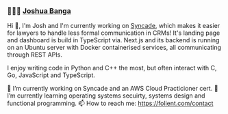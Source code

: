 ### 👨🏻‍💻 [Joshua Banga](https://folient.com/)

Hi 👋, 
I'm Josh and I'm currently working on [Syncade](https://syncade.co.uk), which makes it easier for lawyers to handle less formal communication in CRMs! It's landing page and dashboard is build in TypeScript via. Next.js and its backend is running on an Ubuntu server with Docker containerised services, all communicating through REST APIs.

I enjoy writing code in Python and C++ the most, but often interact with C, Go, JavaScript and TypeScript.

🔭 I’m currently working on Syncade and an AWS Cloud Practicioner cert. 
🌱 I’m currently learning operating systems secuirty, systems design and functional programming.
📫 How to reach me: https://folient.com/contact
